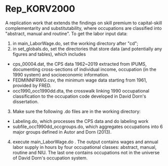 # Rep_KORV2000
A replication work that extends the findings on skill premium to capital-skill complementarity and substitutability, where occupations are classified into "abstract, manual and routine". 
To get the labor input data:
1. in main_LaborWage.do, set the working directory after "cd";
2. in set_globals.do, set the directories that store data (and potentially any figures and tables), which includes
 - cps_00004.dat, the CPS data 1962~2019 extracted from IPUMS, documenting cross-sections of individual income, occupation (in the 1990 system) and socioeconomic information.
 - FEDMINNFRWG.csv, the minimum wage data starting from 1961, provided by FRED.
 - occ1990_occ1990dd.dta, the crosswalk linking 1990 occupational classification to the occupation code developed in David Dorn's dissertation. 
 
3. Make sure the following .do files are in the working directory: 
 - Labeling.do, which processes the CPS data and do labeling work
 - subfile_occ1990dd_occgroups.do,  which aggregates occupations into 6 major groups defined in Autor and Dorn (2013). 
 
4. execute main_LaborWage.do . The output contains wages and annual labor supply in hours by four occupational classes: abstract, manual, routine and NIU. The last one contains occupations not in the universe of David Dorn's occupation system. 
